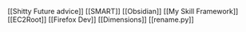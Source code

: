 [[Shitty Future advice]]
[[SMART]]
[[Obsidian]]
[[My Skill Framework]]
[[EC2Root]]
[[Firefox Dev]]
[[Dimensions]]
[[rename.py]]
